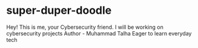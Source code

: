 # super-duper-doodle
Hey! This is me, your Cybersecurity friend. I will be working on cybersecurity projects
Author - Muhammad Talha
Eager to learn everyday tech 